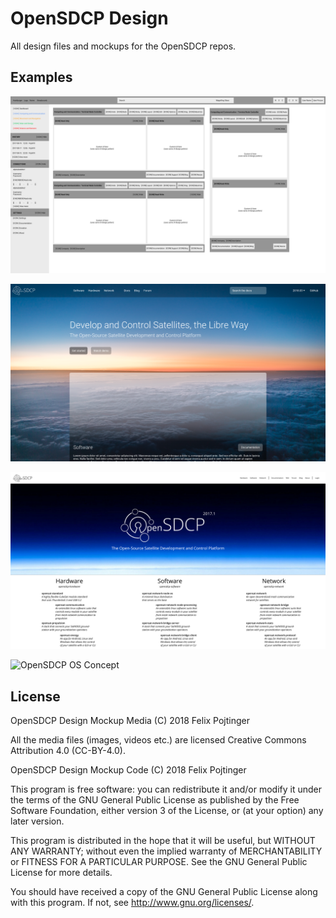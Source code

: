 # OpenSDCP Design

All design files and mockups for the OpenSDCP repos.

## Examples

![OpenSNET Bridge Client Concept](opensnet-bridge-client/concepts/dashboard-layout.png)

![OpenSDCP Landing Page](opensdcp-website/landing-page/landing-page.png)

![OpenSDCP Legacy Landing Page](opensdcp-website/landing-page/landing-page-2017-2.png)

![OpenSDCP OS Concept](opensdcp-os/os-tropical.png)

## License

OpenSDCP Design Mockup Media (C) 2018 Felix Pojtinger

All the media files (images, videos etc.) are licensed Creative Commons Attribution 4.0 (CC-BY-4.0).

OpenSDCP Design Mockup Code (C) 2018 Felix Pojtinger

This program is free software: you can redistribute it and/or modify
it under the terms of the GNU General Public License as published by
the Free Software Foundation, either version 3 of the License, or
(at your option) any later version.

This program is distributed in the hope that it will be useful,
but WITHOUT ANY WARRANTY; without even the implied warranty of
MERCHANTABILITY or FITNESS FOR A PARTICULAR PURPOSE. See the
GNU General Public License for more details.

You should have received a copy of the GNU General Public License
along with this program. If not, see <http://www.gnu.org/licenses/>.
